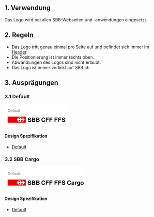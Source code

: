 ## 1. Verwendung
Das Logo wird bei allen SBB-Webseiten und -anwendungen eingesetzt.

## 2. Regeln
* Das Logo tritt genau einmal pro Seite auf und befindet sich immer im [Header](https://digital.sbb.ch/de/modules/header).
* Die Positionierung ist immer rechts oben.
* Abwandlungen des Logos sind nicht erlaubt.
* Das Logo ist immer verlinkt auf SBB.ch.

## 3. Ausprägungen
### 3.1 Default
![Darstellung des Standard SBB Logos](https://raw.githubusercontent.com/sbb-design-systems/design-system-website-documentation/master/documentation/basics/brand/images/logo_default.png 'class: image')

#### Design Spezifikation
* [Default](https://sbb.invisionapp.com/d/main#/console/15744722/326997646/inspect)

### 3.2 SBB Cargo
![Darstellung des SBB Cargo Logos](https://raw.githubusercontent.com/sbb-design-systems/design-system-website-documentation/master/documentation/basics/brand/images/logo_cargo.png 'class: image')

#### Design Spezifikation
* [Default](https://sbb.invisionapp.com/d/main#/console/15744722/331829763/inspect)